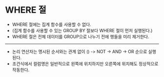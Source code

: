 # WHERE 절

* WHERE 절에는 집계 함수를 사용할 수 없다.
* (집계 함수를 사용할 수 있는 GROUP BY 절보다 WHERE 절이 먼저 실행된다.)
* WHERE 절은 전체 데이터를 GROUP으로 나누기 전에 행들을 미리 제거한다.  

---
* 논리 연산자는 명시된 순서와는 관계 없이 () -> NOT -> AND -> OR 순으로 실행된다.
* 조건식에서 컬럼명은 일반적으로 왼쪽에 위치하지만 오른쪽에 위치해도 정상적으로 작동한다.